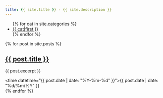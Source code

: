 ```yaml
---
title: {{ site.title }} - {{ site.description }}
---
```


<ul>
{% for cat in site.categories %}
    <li><a href="{{ cat.url }}">{{ cat|first }}</a></li>
{% endfor %}
</ul>

{% for post in site.posts %}
    <article>
        <h2><a href="{{ post.url }}">{{ post.title }}</a></h2>
        <p>{{ post.excerpt }}</p> 
        <time datetime="{{ post.date | date: "%Y-%m-%d" }}">{{ post.date | date: "%d/%m/%Y" }}</time>
    </article>
{% endfor %}
